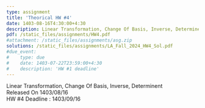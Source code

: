 ```yaml
---
type: assignment
title: 'Theorical HW #4'
date: 1403-08-16T4:30:00+4:30
description: Linear Transformation, Change Of Basis, Inverse, Determinent
pdf: /static_files/assignments/HW4.pdf
#attachment: /static_files/assignments/asg.zip
solutions: /static_files/assignments/LA_Fall_2024_HW4_Sol.pdf
#due_event: 
#    type: due
#    date: 1403-07-22T23:59:00+4:30
#    description: 'HW #1 deadline'
---
```

Linear Transformation, Change Of Basis, Inverse, Determinent<br>
Released On 1403/08/16<br>
HW #4 Deadline : 1403/09/16
